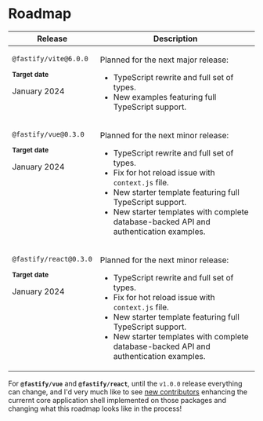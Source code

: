 # Roadmap


<table>
<thead>
<tr>
<th>Release</th>
<th>Description</th>
</tr>
</thead>
<tbody>
<tr>
<td  valign="top">

`@fastify/vite@6.0.0`

<small>

**Target date**

</small>

January 2024

</td>
<td valign="top">

Planned for the next major release:

- TypeScript rewrite and full set of types.
- New examples featuring full TypeScript support.

</td>
</tr>
<tr>
<td valign="top">

`@fastify/vue@0.3.0`

<small>

**Target date**

</small>

January 2024

</td>
<td valign="top">

Planned for the next minor release:

- TypeScript rewrite and full set of types.
- Fix for hot reload issue with `context.js` file.
- New starter template featuring full TypeScript support.
- New starter templates with complete database-backed API and authentication examples.

</td>
</tr>
<tr>
<td valign="top">

`@fastify/react@0.3.0`

<small>

**Target date**

</small>

January 2024

</td>
<td valign="top">

Planned for the next minor release:

- TypeScript rewrite and full set of types.
- Fix for hot reload issue with `context.js` file.
- New starter template featuring full TypeScript support.
- New starter templates with complete database-backed API and authentication examples.

</td>
</tr>
</tbody>
</table>

For **`@fastify/vue`** and **`@fastify/react`**, until the `v1.0.0` release everything can change, and I'd very much like to see [new contributors](/contributing) enhancing the currernt core application shell implemented on those packages and changing what this roadmap looks like in the process!